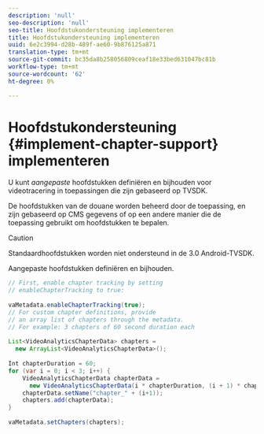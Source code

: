 ```yaml
---
description: 'null'
seo-description: 'null'
seo-title: Hoofdstukondersteuning implementeren
title: Hoofdstukondersteuning implementeren
uuid: 6e2c3994-d28b-489f-ae60-9b876125a871
translation-type: tm+mt
source-git-commit: bc35da8b258056809ceaf18e33bed631047bc81b
workflow-type: tm+mt
source-wordcount: '62'
ht-degree: 0%

---
```



# Hoofdstukondersteuning {#implement-chapter-support} implementeren

U kunt *aangepaste* hoofdstukken definiëren en bijhouden voor videotracering in toepassingen die zijn gebaseerd op TVSDK.

De hoofdstukken van de douane worden beheerd door de toepassing, en zijn gebaseerd op CMS gegevens of op een andere manier die de toepassing gebruikt om hoofdstukken te bepalen.

>[!CAUTION]
>
>Standaardhoofdstukken worden niet ondersteund in de 3.0 Android-TVSDK.

Aangepaste hoofdstukken definiëren en bijhouden.

```java
// First, enable chapter tracking by setting   
// enableChapterTracking to true: 
 
vaMetadata.enableChapterTracking(true); 
// For custom chapter definitions, provide  
// an array list of chapters through the metadata. 
// For example: 3 chapters of 60 second duration each 
 
List<VideoAnalyticsChapterData> chapters =  
  new ArrayList<VideoAnalyticsChapterData>(); 
 
Int chapterDuration = 60; 
for (var i = 0; i < 3; i++) { 
    VideoAnalyticsChapterData chapterData =  
      new VideoAnalyticsChapterData(i * chapterDuration, (i + 1) * chapterDuration);  
    chapterData.setName("chapter_" + (i+1)); 
    chapters.add(chapterData); 
} 
 
vaMetadata.setChapters(chapters); 
```
